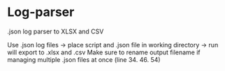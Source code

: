 # Log-parser
.json log parser to XLSX and CSV

Use .json log files → place script and .json file in working directory → run
will export to .xlsx and .csv
Make sure to rename output filename if managing multiple .json files at once (line 34. 46. 54)
